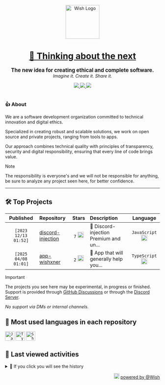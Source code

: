 <div align="center">
  <picture>
    <source srcset="https://cxn.vercel.app/imgs/logo/wish/wish-light.png" media="(prefers-color-scheme: dark)"/>
    <img src="https://cxn.vercel.app/imgs/logo/wish/wish-dark.png" alt="Wish Logo" height="110" loading="lazy" />
  </picture>

  <h1>
    <a href="https://github.com/wishware">
      💉 Thinking about the next
    </a>
  </h1>
</div>

<p align="center">
  <strong style="font-size: 1.2em;">The new idea for creating ethical and complete software.</strong><br/>
  <em>Imagine it. Create it. Share it.</em>
</p>

<div align="center">
  <a aria-label="Discord" href="https://discord.gg/A6Vu7gYE">
    <img src="https://img.shields.io/discord/903684797560397915?color=%23e3aef0&logo=discord&style=flat-square&logoColor=fff&label=Chat">
  </a>
  <a aria-label="Followers" href="https://github.com/orgs/wishware">
    <img src="https://img.shields.io/github/followers/wishware?color=%23e3aef0&logo=github&style=flat-square&logoColor=fff&label=Follow">
  </a>
  <a aria-label="Github Community" href="https://github.com/orgs/wishware/discussions">
    <img src="https://img.shields.io/badge/Community-Discussions-%23e3aef0?logo=github&style=flat-square&logoColor=fff">
  </a>
</div>
<br/>

### 👍 About

We are a software development organization committed to technical innovation and digital ethics.

Specialized in creating robust and scalable solutions, we work on open source and private projects, ranging from tools to apps. 

Our approach combines technical quality with principles of transparency, security and digital responsibility, ensuring that every line of code brings value.

> [!NOTE]  
> 
> The responsibility is everyone's and we will not be responsible for anything, be sure to analyze any project seen here, for better confidence. 

---

## 🛠 Top Projects

<!--repository:start-->
|            Published            | Repository                                                         |                                                                        Stars                                                                        | Description                            |                                                           Language                                                           |
| :-----------------------------: | :----------------------------------------------------------------- | :-------------------------------------------------------------------------------------------------------------------------------------------------: | :------------------------------------- | :--------------------------------------------------------------------------------------------------------------------------: |
| <code>[2023 12/13 01:52]</code> | [discord-injection](https://github.com/wishware/discord-injection) | <code>7</code> <img src="https://github.com/user-attachments/assets/320cf792-938e-491f-b54c-62b7c653ce31" alt="Star icon" height="20" width="20" /> | 💉 Discord-injection Premium and un... | <code>JavaScript</code> <img src="https://skillicons.dev/icons?i=javascript" alt="JavaScript icon" height="20" width="20" /> |
| <code>[2025 04/08 01:01]</code> | [app-wishxner](https://github.com/wishware/app-wishxner)           | <code>2</code> <img src="https://github.com/user-attachments/assets/320cf792-938e-491f-b54c-62b7c653ce31" alt="Star icon" height="20" width="20" /> | 📡 App that will generally help you... | <code>TypeScript</code> <img src="https://skillicons.dev/icons?i=typescript" alt="TypeScript icon" height="20" width="20" /> |
<!-- Last update: 2025-05-24T08:50:58.764Z -->
<!--repository:end-->

> [!IMPORTANT]  
>
> The projects you see here may be experimental, in progress or finished. 
> Support is provided through [GitHub Discussions](https://github.com/orgs/wishware/discussions/categories/general) or through the [Discord Server](https://discord.gg/A6Vu7gYE).
>
> *No support via DMs or internal channels.*  

## 📌 Most used languages in each repository

<!--languages:start-->
<code><img src="https://skillicons.dev/icons?i=javascript" alt="JavaScript icon" height="30" width="30" /></code>
<code><img src="https://skillicons.dev/icons?i=typescript" alt="TypeScript icon" height="30" width="30" /></code>
<code><img src="https://github.com/user-attachments/assets/76a9fd72-22ac-46f0-a3bd-d2a7dc1119f9" alt="Shell icon unknown" height="30" width="30" /></code>
<!-- Last update: 2025-05-24T08:50:59.285Z -->
<!--languages:end-->

## 📌 Last viewed activities

<!--activity:start-->
<details><summary>🎯 If you click you will see the history</summary>

`[2025 05/24 02:54]` 📝 Made `2` commits in [billoneta/kitsune](https://github.com/billoneta/kitsune)<br/>
`[2025 05/24 02:54]` 🎉 Merged PR [`#17`](https://github.com/billoneta/kitsune/pull/17 'chore(deps): update dependency semantic-release to v24.2.5') in [billoneta/kitsune](https://github.com/billoneta/kitsune)<br/>
`[2025 05/24 02:01]` 📝 Made `1` commit in [k4itrun/.github](https://github.com/k4itrun/.github)<br/>
`[2025 05/24 01:57]` 📝 Made `1` commit in [k4itrun/wish](https://github.com/k4itrun/wish)<br/>
`[2025 05/24 01:55]` 📝 Made `2` commits in [k4itrun/.github](https://github.com/k4itrun/.github)<br/>
`[2025 05/24 00:07]` 📝 Made `11` commits in [k4itrun/wish](https://github.com/k4itrun/wish)<br/>
`[2025 05/23 02:06]` 🎉 Merged PR [`#27`](https://github.com/k4itrun/wish/pull/27 'chore(deps): update dependency electron to v36.3.1') in [k4itrun/wish](https://github.com/k4itrun/wish)<br/>
`[2025 05/23 00:18]` 📝 Made `5` commits in [k4itrun/wish](https://github.com/k4itrun/wish)<br/>
`[2025 05/23 00:03]` 🎉 Merged PR [`#26`](https://github.com/k4itrun/wish/pull/26 'chore(deps): update dependency node-gyp to v11') in [k4itrun/wish](https://github.com/k4itrun/wish)<br/>
`[2025 05/23 00:01]` 📝 Made `2` commits in [k4itrun/wish](https://github.com/k4itrun/wish)<br/>
`[2025 05/22 22:51]` 📝 Made `2` commits in [k4itrun/.github](https://github.com/k4itrun/.github)<br/>
`[2025 05/22 22:15]` 📝 Made `1` commit in [k4itrun/.github](https://github.com/k4itrun/.github)<br/>
`[2025 05/22 17:24]` 📝 Made `1` commit in [billoneta/kitsune](https://github.com/billoneta/kitsune)<br/>
`[2025 05/20 01:23]` ❗️ Opened issue [`#4`](https://github.com/k4itrun/k4itrun/issues/4 'Temp Image Upload - 1747704210226') in [k4itrun/k4itrun](https://github.com/k4itrun/k4itrun)<br/>
`[2025 05/20 01:21]` ❗️ Opened issue [`#3`](https://github.com/k4itrun/k4itrun/issues/3 'Temp Image Upload - 1747704090122') in [k4itrun/k4itrun](https://github.com/k4itrun/k4itrun)

</details>
<!-- Last update: 2025-05-24T08:50:58.958Z -->
<!--activity:end-->

<p align="right">
  <picture>
    <source srcset="https://cxn.vercel.app/imgs/logo/wish/wish-light.png" media="(prefers-color-scheme: dark)"/>
    <img src="https://cxn.vercel.app/imgs/logo/wish/wish-dark.png" alt="Wish Logo" width="18" loading="lazy"/>
  </picture>
  <a href="https://github.com/wishware">powered by @Wish</a>
</p>